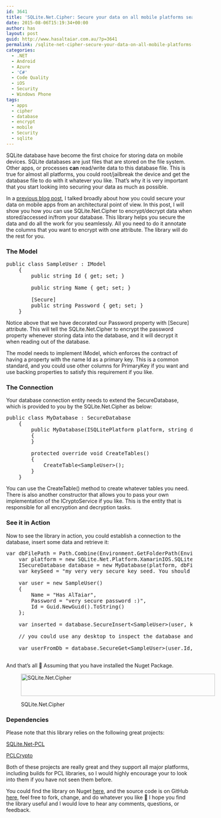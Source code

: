 ```yaml
---
id: 3641
title: 'SQLite.Net.Cipher: Secure your data on all mobile platforms seamlessly and effortlessly'
date: 2015-08-06T15:19:34+00:00
author: has
layout: post
guid: http://www.hasaltaiar.com.au/?p=3641
permalink: /sqlite-net-cipher-secure-your-data-on-all-mobile-platforms-seamlessly-and-effortlessly-2/
categories:
  - .NET
  - Android
  - Azure
  - 'C#'
  - Code Quality
  - iOS
  - Security
  - Windows Phone
tags:
  - apps
  - cipher
  - database
  - encrypt
  - mobile
  - Security
  - sqlite
---
```

SQLite database have become the first choice for storing data on mobile devices. SQLite databases are just files that are stored on the file system. Other apps, or processes **can** read/write data to this database file. This is true for almost all platforms, you could root/jailbreak the device and get the database file to do with it whatever you like. That&#8217;s why it is very important that you start looking into securing your data as much as possible. 

In a <a href="http://www.hasaltaiar.com.au/lets-hack-it-securing-data-on-the-mobile-the-what-why-and-how/" target="_blank">previous blog post</a>, I talked broadly about how you could secure your data on mobile apps from an architectural point of view. In this post, I will show you how you can use SQLite.Net.Cipher to encrypt/decrypt data when stored/accessed in/from your database. This library helps you secure the data and do all the work for you seamlessly. All you need to do it annotate the columns that you want to encrypt with one attribute. The library will do the rest for you. 

### The Model

<pre class="brush: csharp; title: ; notranslate" title="">public class SampleUser : IModel
	{
		public string Id { get; set; }

		public string Name { get; set; }

		[Secure] 
		public string Password { get; set; }
	}
</pre>

Notice above that we have decorated our Password property with [Secure] attribute. This will tell the SQLite.Net.Cipher to encrypt the password property whenever storing data into the database, and it will decrypt it when reading out of the database. 

The model needs to implement IModel, which enforces the contract of having a property with the name Id as a primary key. This is a common standard, and you could use other columns for PrimaryKey if you want and use backing properties to satisfy this requirement if you like. 

### The Connection

Your database connection entity needs to extend the SecureDatabase, which is provided to you by the SQLite.Net.Cipher as below:

<pre class="brush: csharp; title: ; notranslate" title="">public class MyDatabase : SecureDatabase
	{
		public MyDatabase(ISQLitePlatform platform, string dbfile) : base(platform, dbfile)
		{
		}

		protected override void CreateTables()
		{
			CreateTable&lt;SampleUser&gt;();
		}
	}
</pre>

You can use the CreateTable() method to create whatever tables you need. There is also another constructor that allows you to pass your own implementation of the ICryptoService if you like. This is the entity that is responsible for all encryption and decryption tasks. 

### See it in Action

Now to see the library in action, you could establish a connection to the database, insert some data and retrieve it:

<pre class="brush: csharp; title: ; notranslate" title="">var dbFilePath = Path.Combine(Environment.GetFolderPath(Environment.SpecialFolder.MyDocuments), "mysequredb.db3");
	var platform = new SQLite.Net.Platform.XamarinIOS.SQLitePlatformIOS();
	ISecureDatabase database = new MyDatabase(platform, dbFilePath);
	var keySeed = "my very very secure key seed. You should use PCLCrypt strong random generator";

	var user = new SampleUser()
	{
		Name = "Has AlTaiar", 
		Password = "very secure password :)", 
		Id = Guid.NewGuid().ToString()
	};

	var inserted = database.SecureInsert&lt;SampleUser&gt;(user, keySeed);
		
	// you could use any desktop to inspect the database and you will find the Password column encrypted (and converted base64)

	var userFromDb = database.SecureGet&lt;SampleUser&gt;(user.Id, keySeed);

</pre>

And that&#8217;s all 🙂 Assuming that you have installed the Nuget Package.<figure id="attachment_3642" style="width: 738px" class="wp-caption aligncenter">

[<img src="https://i0.wp.com/www.hasaltaiar.com.au/wp-content/uploads/2015/08/sqlite.png?resize=525%2C60" alt="SQLite.Net.Cipher" width="525" height="60" class="size-full wp-image-3642" data-recalc-dims="1" />](https://i0.wp.com/www.hasaltaiar.com.au/wp-content/uploads/2015/08/sqlite.png)<figcaption class="wp-caption-text">SQLite.Net.Cipher</figcaption></figure> 

### Dependencies

Please note that this library relies on the following great projects:
  
<a href="https://github.com/oysteinkrog/SQLite.Net-PCL" target="_blank">SQLite.Net-PCL</a>
  
<a href="https://github.com/aarnott/pclcrypto" target="_blank">PCLCrypto</a>

Both of these projects are really great and they support all major platforms, including builds for PCL libraries, so I would highly encourage your to look into them if you have not seen them before. 

You could find the library on Nuget <a href="https://www.nuget.org/packages/sqlite.net.cipher" target="_blank">here</a>, and the source code is on GitHub <a href="https://github.com/has-taiar/SQLite.Net.Cipher" target="_blank">here</a>, feel free to fork, change, and do whatever you like 🙂 I hope you find the library useful and I would love to hear any comments, questions, or feedback.